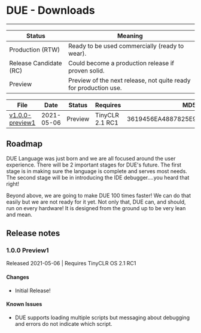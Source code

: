# DUE - Downloads
---

Status | Meaning
--- | ---
Production (RTW) | Ready to be used commercially (ready to wear).
Release Candidate (RC) | Could become a production release if proven solid.
Preview | Preview of the next release, not quite ready for production use.

File | Date | Status | Requires | MD5
--- | --- | --- | --- | ---
[v1.0.0-preview1](http://files.ghielectronics.com/downloads/TinyCLR/DUE/GHIElectronics.TinyCLR.DUE.1.0.0-preview1.nupkg) | 2021-05-06 | Preview | TinyCLR 2.1 RC1 | 3619456EA4887825E9A647DD28743667

## Roadmap

DUE Language was just born and we are all focused around the user experience. There will be 2 important stages for DUE's future. The first stage is in making sure the language is complete and serves most needs. The second stage will be in introducing the IDE debugger....you heard that right!

Beyond above, we are going to make DUE 100 times faster! We can do that easily but we are not ready for it yet. Not only that, DUE can, and should, run on every hardware! It is designed from the ground up to be very lean and mean.

## Release notes

### 1.0.0 Preview1

Released 2021-05-06 | Requires TinyCLR OS 2.1 RC1

#### Changes

- Initial Release!

#### Known Issues

- DUE supports loading multiple scripts but messaging about debugging and errors do not indicate which script.
